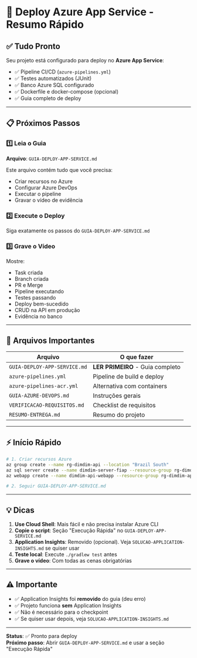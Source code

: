 # 🚀 Deploy Azure App Service - Resumo Rápido

## ✅ Tudo Pronto

Seu projeto está configurado para deploy no **Azure App Service**:

- ✅ Pipeline CI/CD (`azure-pipelines.yml`)
- ✅ Testes automatizados (JUnit)
- ✅ Banco Azure SQL configurado
- ✅ Dockerfile e docker-compose (opcional)
- ✅ Guia completo de deploy

---

## 📋 Próximos Passos

### 1️⃣ Leia o Guia

**Arquivo**: `GUIA-DEPLOY-APP-SERVICE.md`

Este arquivo contém tudo que você precisa:

- Criar recursos no Azure
- Configurar Azure DevOps
- Executar o pipeline
- Gravar o vídeo de evidência

### 2️⃣ Execute o Deploy

Siga exatamente os passos do `GUIA-DEPLOY-APP-SERVICE.md`

### 3️⃣ Grave o Vídeo

Mostre:

- Task criada
- Branch criada
- PR e Merge
- Pipeline executando
- Testes passando
- Deploy bem-sucedido
- CRUD na API em produção
- Evidência no banco

---

## 🎯 Arquivos Importantes

| Arquivo                      | O que fazer                      |
| ---------------------------- | -------------------------------- |
| `GUIA-DEPLOY-APP-SERVICE.md` | **LER PRIMEIRO** - Guia completo |
| `azure-pipelines.yml`        | Pipeline de build e deploy       |
| `azure-pipelines-acr.yml`    | Alternativa com containers       |
| `GUIA-AZURE-DEVOPS.md`       | Instruções gerais                |
| `VERIFICACAO-REQUISITOS.md`  | Checklist de requisitos          |
| `RESUMO-ENTREGA.md`          | Resumo do projeto                |

---

## ⚡ Início Rápido

```bash
# 1. Criar recursos Azure
az group create --name rg-dimdim-api --location "Brazil South"
az sql server create --name dimdim-server-fiap --resource-group rg-dimdim-api ...
az webapp create --name dimdim-api-webapp --resource-group rg-dimdim-api ...

# 2. Seguir GUIA-DEPLOY-APP-SERVICE.md
```

---

## 💡 Dicas

1. **Use Cloud Shell**: Mais fácil e não precisa instalar Azure CLI
2. **Copie o script**: Seção "Execução Rápida" no `GUIA-DEPLOY-APP-SERVICE.md`
3. **Application Insights**: Removido (opcional). Veja `SOLUCAO-APPLICATION-INSIGHTS.md` se quiser usar
4. **Teste local**: Execute `./gradlew test` antes
5. **Grave o vídeo**: Com todas as cenas obrigatórias

---

## ⚠️ Importante

- ✅ Application Insights foi **removido** do guia (deu erro)
- ✅ Projeto funciona **sem** Application Insights
- ✅ Não é necessário para o checkpoint
- ✅ Se quiser usar depois, veja `SOLUCAO-APPLICATION-INSIGHTS.md`

---

**Status**: ✅ Pronto para deploy  
**Próximo passo**: Abrir `GUIA-DEPLOY-APP-SERVICE.md` e usar a seção "Execução Rápida"
